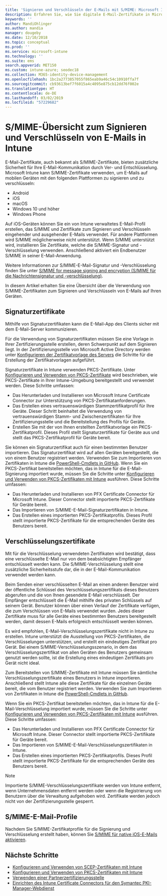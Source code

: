 ```yaml
---
title: 'Signieren und Verschlüsseln der E-Mails mit S/MIME: Microsoft Intune – Azure | Microsoft-Dokumentation'
description: Erfahren Sie, wie Sie digitale E-Mail-Zertifikate in Microsoft Intune zum Signieren und Verschlüsseln von E-Mails auf Geräten verwenden können. Diese Zertifikate werden als „S/MIME“ bezeichnet und über Gerätekonfigurationsprofile konfiguriert. Signatur- und Verschlüsselungszertifikate verwenden PKCS oder private Zertifikate und verwenden einen Connector, um Zertifikate zu importieren.
keywords: ''
author: MandiOhlinger
ms.author: mandia
manager: dougeby
ms.date: 12/10/2018
ms.topic: conceptual
ms.prod: ''
ms.service: microsoft-intune
ms.technology: ''
ms.suite: ems
search.appverid: MET150
ms.custom: intune-azure; seodec18
ms.collection: M365-identity-device-management
ms.openlocfilehash: 1bc2a2773857055f865eab9a46c54c10910ffa7f
ms.sourcegitcommit: cb93613bef7f6015a4c4095e875cb12dd76f002e
ms.translationtype: HT
ms.contentlocale: de-DE
ms.lasthandoff: 03/02/2019
ms.locfileid: "57229682"
---
```

# <a name="smime-overview-to-sign-and-encrypt-email-in-intune"></a>S/MIME-Übersicht zum Signieren und Verschlüsseln von E-Mails in Intune

E-Mail-Zertifikate, auch bekannt als S/MIME-Zertifikate, bieten zusätzliche Sicherheit für Ihre E-Mail-Kommunikation durch Ver- und Entschlüsselung. Microsoft Intune kann S/MIME-Zertifikate verwenden, um E-Mails auf mobilen Geräten mit den folgenden Plattformen zu signieren und zu verschlüsseln:

- Android
- iOS
- macOS
- Windows 10 und höher
- Windows Phone

Auf iOS-Geräten können Sie ein von Intune verwaltetes E-Mail-Profil erstellen, das S/MIME und Zertifikate zum Signieren und Verschlüsseln eingehender und ausgehender E-Mails verwendet. Für andere Plattformen wird S/MIME möglicherweise nicht unterstützt. Wenn S/MIME unterstützt wird, installieren Sie Zertifikate, welche die S/MIME-Signatur und -Verschlüsselung verwenden. Anschließend aktiviert ein Endbenutzer S/MIME in seiner E-Mail-Anwendung.

Weitere Informationen zur S/MIME-E-Mail-Signatur und -Verschlüsselung finden Sie unter [S/MIME for message signing and encryption (S/MIME für die Nachrichtensignatur und -verschlüsselung)](https://docs.microsoft.com/Exchange/policy-and-compliance/smime).

In diesem Artikel erhalten Sie eine Übersicht über die Verwendung von S/MIME-Zertifikaten zum Signieren und Verschlüsseln von E-Mails auf Ihren Geräten.

## <a name="signing-certificates"></a>Signaturzertifikate

Mithilfe von Signaturzertifikaten kann die E-Mail-App des Clients sicher mit dem E-Mail-Server kommunizieren.

Für die Verwendung von Signaturzertifikaten müssen Sie eine Vorlage in Ihrer Zertifizierungsstelle erstellen, deren Schwerpunkt auf dem Signieren liegt. In der Zertifizierungsstelle von Microsoft Active Directory werden unter [Konfigurieren der Zertifikatvorlage des Servers](https://docs.microsoft.com/windows-server/networking/core-network-guide/cncg/server-certs/configure-the-server-certificate-template) die Schritte für die Erstellung der Zertifikatvorlagen aufgeführt.

Signaturzertifikate in Intune verwenden PKCS-Zertifikate. Unter [Konfigurieren und Verwenden von PKCS-Zertifikate](certficates-pfx-configure.md) wird beschrieben, wie PKCS-Zertifikate in Ihrer Intune-Umgebung bereitgestellt und verwendet werden. Diese Schritte umfassen:

- Das Herunterladen und Installieren von Microsoft Intune Certificate Connector zur Unterstützung von PKCS-Zertifikatanforderungen.
- Das Erstellen eines vertrauenswürdigen Stammzertifikatprofil für Ihre Geräte. Dieser Schritt beinhaltet die Verwendung von vertrauenswürdigen Stamm- und Zwischenzertifikaten für Ihre Zertifizierungsstelle und die Bereitstellung des Profils für Geräte.
- Erstellen Sie mit der von Ihnen erstellten Zertifikatvorlage ein PKCS-Zertifikatprofil. Dieses Profil stellt Signaturzertifikate für Geräte aus und stellt das PKCS-Zertifikatprofil für Geräte bereit.

Sie können ein Signaturzertifikat auch für einen bestimmten Benutzer importieren. Das Signaturzertifikat wird auf allen Geräten bereitgestellt, die von einem Benutzer registriert werden. Verwenden Sie zum Importieren von Zertifikaten in Intune die [PowerShell-Cmdlets in GitHub](https://github.com/Microsoft/Intune-Resource-Access). Wenn Sie ein PKCS-Zertifikat bereitstellen möchten, das in Intune für die E-Mail-Signierung importiert wurde, müssen Sie die Schritte unter [Konfigurieren und Verwenden von PKCS-Zertifikaten mit Intune](certficates-pfx-configure.md) ausführen. Diese Schritte umfassen:

- Das Herunterladen und Installieren von PFX Certificate Connector für Microsoft Intune. Dieser Connector stellt importierte PKCS-Zertifikate für Geräte bereit.
- Das Importieren von S/MIME-E-Mail-Signaturzertifikaten in Intune.
- Das Erstellen eines importierten PKCS-Zertifikatprofils. Dieses Profil stellt importierte PKCS-Zertifikate für die entsprechenden Geräte des Benutzers bereit.

## <a name="encryption-certificates"></a>Verschlüsselungszertifikate

Mit für die Verschlüsselung verwendeten Zertifikaten wird bestätigt, dass eine verschlüsselte E-Mail nur von dem beabsichtigten Empfänger entschlüsselt werden kann. Die S/MIME-Verschlüsselung stellt eine zusätzliche Sicherheitsstufe dar, die in der E-Mail-Kommunikation verwendet werden kann.

Beim Senden einer verschlüsselten E-Mail an einen anderen Benutzer wird der öffentliche Schlüssel des Verschlüsselungszertifikats dieses Benutzers abgerufen und die von Ihnen gesendete E-Mail verschlüsselt. Der Empfänger entschlüsselt die E-Mail mithilfe des privaten Schlüssels auf seinem Gerät. Benutzer können über einen Verlauf der Zertifikate verfügen, die zum Verschlüssen von E-Mails verwendet wurden. Jedes dieser Zertifikate muss für alle Geräte eines bestimmten Benutzers bereitgestellt werden, damit dessen E-Mails erfolgreich entschlüsselt werden können.

Es wird empfohlen, E-Mail-Verschlüsselungszertifikate nicht in Intune zu erstellen. Intune unterstützt die Ausstellung von PKCS-Zertifikaten, die Verschlüsselungen unterstützen, und erstellt ein eindeutiges Zertifikat pro Gerät. Bei einem S/MIME-Verschlüsselungsszenario, in dem das Verschlüsselungszertifikat von allen Geräten des Benutzers gemeinsam genutzt werden sollte, ist die Erstellung eines eindeutigen Zertifikats pro Gerät nicht ideal.

Zum Bereitstellen von S/MIME-Zertifikate mit Intune müssen Sie sämtliche Verschlüsselungszertifikate eines Benutzers in Intune importieren. Anschließend stellt Intune alle diese Zertifikate für die einzelnen Geräte bereit, die vom Benutzer registriert werden. Verwenden Sie zum Importieren von Zertifikaten in Intune die [PowerShell-Cmdlets in GitHub](https://github.com/Microsoft/Intune-Resource-Access).

Wenn Sie ein PKCS-Zertifikat bereitstellen möchten, das in Intune für die E-Mail-Verschlüsselung importiert wurde, müssen Sie die Schritte unter [Konfigurieren und Verwenden von PKCS-Zertifikaten mit Intune](certficates-pfx-configure.md) ausführen. Diese Schritte umfassen:

- Das Herunterladen und Installieren von PFX Certificate Connector für Microsoft Intune. Dieser Connector stellt importierte PKCS-Zertifikate für Geräte bereit.
- Das Importieren von S/MIME-E-Mail-Verschlüsselungszertifikaten in Intune.
- Das Erstellen eines importierten PKCS-Zertifikatprofils. Dieses Profil stellt importierte PKCS-Zertifikate für die entsprechenden Geräte des Benutzers bereit.

 > [!NOTE]
 > Importierte S/MIME-Verschlüsselungszertifikate werden von Intune entfernt, wenn Unternehmensdaten entfernt werden oder wenn die Registrierung von Benutzern über die Verwaltung aufgehoben wird. Zertifikate werden jedoch nicht von der Zertifizierungsstelle gesperrt.

## <a name="smime-email-profiles"></a>S/MIME-E-Mail-Profile

Nachdem Sie S/MIME-Zertifikatprofile für die Signierung und Verschlüsselung erstellt haben, können Sie [S/MIME für native iOS-E-Mails aktivieren](email-settings-ios.md).

## <a name="next-steps"></a>Nächste Schritte

- [Konfigurieren und Verwenden von SCEP-Zertifikaten mit Intune](certificates-scep-configure.md)
- [Konfigurieren und Verwenden von PKCS-Zertifikaten mit Intune](certficates-pfx-configure.md)
- [Verwenden einer Partnerzertifizierungsstelle](certificate-authority-add-scep-overview.md)
- [Einrichten des Intune Certificate Connectors für den Symantec PKI-Manager-Webdienst](certificates-symantec-configure.md)
